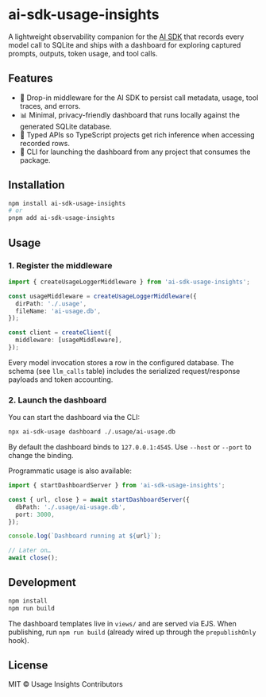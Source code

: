 # ai-sdk-usage-insights

A lightweight observability companion for the [AI SDK](https://sdk.vercel.ai) that records every model call to SQLite and ships with a dashboard for exploring captured prompts, outputs, token usage, and tool calls.

## Features

- 🔌 Drop-in middleware for the AI SDK to persist call metadata, usage, tool traces, and errors.
- 📊 Minimal, privacy-friendly dashboard that runs locally against the generated SQLite database.
- 🧾 Typed APIs so TypeScript projects get rich inference when accessing recorded rows.
- 🧰 CLI for launching the dashboard from any project that consumes the package.

## Installation

```sh
npm install ai-sdk-usage-insights
# or
pnpm add ai-sdk-usage-insights
```

## Usage

### 1. Register the middleware

```ts
import { createUsageLoggerMiddleware } from 'ai-sdk-usage-insights';

const usageMiddleware = createUsageLoggerMiddleware({
  dirPath: './.usage',
  fileName: 'ai-usage.db',
});

const client = createClient({
  middleware: [usageMiddleware],
});
```

Every model invocation stores a row in the configured database. The schema (see `llm_calls` table) includes the serialized request/response payloads and token accounting.

### 2. Launch the dashboard

You can start the dashboard via the CLI:

```sh
npx ai-sdk-usage dashboard ./.usage/ai-usage.db
```

By default the dashboard binds to `127.0.0.1:4545`. Use `--host` or `--port` to change the binding.

Programmatic usage is also available:

```ts
import { startDashboardServer } from 'ai-sdk-usage-insights';

const { url, close } = await startDashboardServer({
  dbPath: './.usage/ai-usage.db',
  port: 3000,
});

console.log(`Dashboard running at ${url}`);

// Later on…
await close();
```

## Development

```sh
npm install
npm run build
```

The dashboard templates live in `views/` and are served via EJS. When publishing, run `npm run build` (already wired up through the `prepublishOnly` hook).

## License

MIT © Usage Insights Contributors
